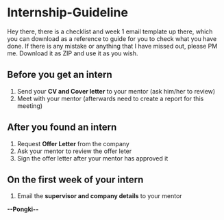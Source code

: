 # Internship-Guideline
Hey there, there is a checklist and week 1 email template up there, which you can download as a reference to guide for you to check what you have done. If there is any mistake or anything that I have missed out, please PM me. Download it as ZIP and use it as you wish.

## Before you get an intern 
1. Send your **CV and Cover letter** to your mentor (ask him/her to review)
2. Meet with your mentor (afterwards need to create a report for this meeting)

## After you found an intern
1. Request **Offer Letter** from the company
2. Ask your mentor to review the offer leter 
3. Sign the offer letter after your mentor has approved it

## On the first week of your intern
1. Email the **supervisor and company details** to your mentor 

**--Pongki--**
